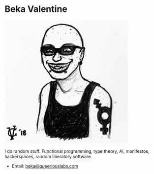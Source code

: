 <!-- TITLE: Beka -->
<!-- SUBTITLE: A web tran -->

# Beka Valentine
![Candied Viscera Portrait](/uploads/candied-viscera-portrait.jpg "Candied Viscera Portrait")

I do random stuff. Functional programming, type theory, AI, manifestos, hackerspaces, random liberatory software.

* Email: beka@queeriouslabs.com